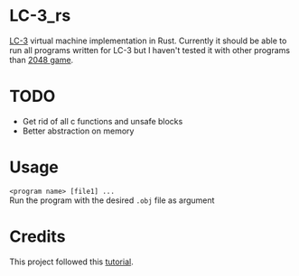 # LC-3_rs
[LC-3](https://en.wikipedia.org/wiki/LC-3) virtual machine implementation in Rust. Currently it should be able to run all programs written for LC-3 but I haven't tested it with other programs than [2048 game](https://justinmeiners.github.io/lc3-vm/supplies/2048.obj).

# TODO
* Get rid of all c functions and unsafe blocks
* Better abstraction on memory

# Usage 
`<program name> [file1] ...` \
Run the program with the desired `.obj` file as argument

# Credits
This project followed this [tutorial](https://justinmeiners.github.io/lc3-vm/).

